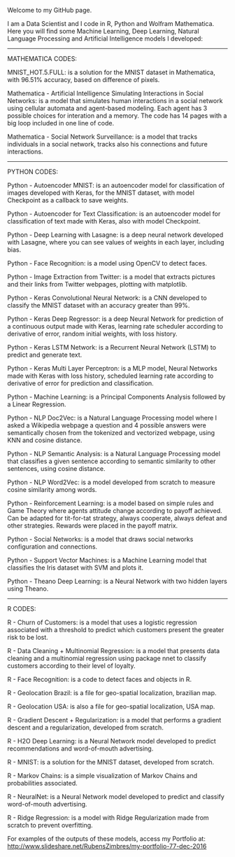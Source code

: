 Welcome to my GitHub page. 

I am a Data Scientist and I code in R, Python and Wolfram Mathematica. Here you will find some Machine Learning, Deep Learning, Natural Language Processing and Artificial Intelligence models I developed:

------------------
MATHEMATICA CODES:

MNIST_HOT.5.FULL:	is a solution for the MNIST dataset in Mathematica, with 96.51% accuracy, based on difference of pixels.

Mathematica - Artificial Intelligence Simulating Interactions in Social Networks:	is a model that simulates human interactions in a social network using cellular automata and agent-based modeling. Each agent has 3 possible choices for interation and a memory. The code has 14 pages with a big loop included in one line of code.

Mathematica - Social Network Surveillance:	is a model that tracks individuals in a social network, tracks also his connections and future interactions.


------------------
PYTHON CODES:

Python - Autoencoder MNIST:	is an autoencoder model for classification of images developed with Keras, for the MNIST dataset, with model Checkpoint as a callback to save weights.

Python - Autoencoder for Text Classification:	is an autoencoder model for classification of text made with Keras, also with model Checkpoint.

Python - Deep Learning with Lasagne:	is a deep neural network developed with Lasagne, where you can see values of weights in each layer, including bias.

Python - Face Recognition:	is a model using OpenCV to detect faces.

Python - Image Extraction from Twitter:	is a model that extracts pictures and their links from Twitter webpages, plotting with matplotlib.

Python - Keras Convolutional Neural Network: is a CNN developed to classify the MNIST dataset with an accuracy greater than 99%.

Python - Keras Deep Regressor:	is a deep Neural Network for prediction of a continuous output made with Keras, learning rate scheduler according to derivative of error, random initial weights, with loss history.

Python - Keras LSTM Network:	is a Recurrent Neural Network (LSTM) to predict and generate text.

Python - Keras Multi Layer Perceptron:	is a MLP model, Neural Networks made with Keras with loss history, scheduled learning rate according to derivative of error for prediction and classification.

Python - Machine Learning: is a Principal Components Analysis followed by a Linear Regression.

Python - NLP Doc2Vec:	is a Natural Language Processing model where I asked a Wikipedia webpage a question and 4 possible answers were semantically chosen from the tokenized and vectorized webpage, using KNN and cosine distance.

Python - NLP Semantic Analysis:	is a Natural Language Processing model that classifies a given sentence according to semantic similarity to other sentences, using cosine distance.

Python - NLP Word2Vec:	is a model developed from scratch to measure cosine similarity among words.

Python - Reinforcement Learning:	is a model based on simple rules and Game Theory where agents attitude change according to payoff achieved. Can be adapted for tit-for-tat strategy, always cooperate, always defeat and other strategies. Rewards were placed in the payoff matrix.

Python - Social Networks:	is a model that draws social networks configuration and connections.

Python - Support Vector Machines:	is a Machine Learning model that classifies the Iris dataset with SVM and plots it.

Python - Theano Deep Learning:	is a Neural Network with two hidden layers using Theano.


------------------
R CODES:

R - Churn of Customers: is a model that uses a logistic regression associated with a threshold to predict which customers present the greater risk to be lost.

R - Data Cleaning + Multinomial Regression:	is a model that presents data cleaning and a multinomial regression using package nnet to classify customers according to their level of loyalty.

R - Face Recognition:	is a code to detect faces and objects in R.

R - Geolocation Brazil:	is a file for geo-spatial localization, brazilian map.

R - Geolocation USA:	is also a file for geo-spatial localization, USA map.

R - Gradient Descent + Regularization:	is a model that performs a gradient descent and a regularization, developed from scratch.

R - H2O Deep Learning:	is a Neural Network model developed to predict recommendations and word-of-mouth advertising.

R - MNIST:	is a solution for the MNIST dataset, developed from scratch.

R - Markov Chains:	is a simple visualization of Markov Chains and probabilities associated.

R - NeuralNet:	is a Neural Network model developed to predict and classify word-of-mouth advertising.

R - Ridge Regression: is a model with Ridge Regularization made from scratch to prevent overfitting.


For examples of the outputs of these models, access my Portfolio at: http://www.slideshare.net/RubensZimbres/my-portfolio-77-dec-2016

